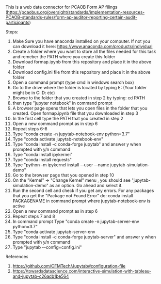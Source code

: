 
 This is a web data connector for PCAOB Form AP filings (https://pcaobus.org/oversight/standards/implementation-resources-PCAOB-standards-rules/form-ap-auditor-reporting-certain-audit-participants)
 
 Steps:
 1) Make Sure you have anaconda installed on your computer. If not you can download it here: https://www.anaconda.com/products/individual
 2) Create a folder where you want to store all the files needed for this task and remeber the PATH where you create this folder
 3) Download formap.ipynb from this repository and place it in the above folder
 4) Download config.ini file from this repository and place it in the above folder
 5) Open a command prompt (type cmd in windows search box)
 6) Go to the drive where the folder is located by typing E: (Your folder might be in C: D: etc)
 7) Browse to the folder that you created in step 2 by typing: cd PATH
 8) then type "jupyter notebook" in command prompt
 9) A browser page opens that lets you open files in the folder that you created. Open formap.ipynb file that you downloaded in step 3
 10) In the first cell type the PATH that you created in step 2 
 11) Open a new command prompt as in step 6
 12) Repeat steps 6-8
 13) Type "conda create -n jupytab-notebook-env python=3.7"
 14) Type "conda activate jupytab-notebook-env"
 15) Type "conda install -c conda-forge jupytab" and answer y when prompted with y/n command
 16) Type "conda install ipykernel"
 17) Type "conda install requests"
 18) Type "python -m ipykernel install --user --name jupytab-simulation-demo"
 19) Go to the browser page that you opened in step 10
 20) On the "Kernel" -> "Change Kernel" menu , you should see "jupytab-simulation-demo" as an option. Go ahead and select it.
 21) Run the second cell and check if you get any errors. For any packages that you get the "Package not Found Error" do: conda install PACKAGENAME in command prompt where jupytab-notebook-env is active
 22) Open a new command prompt as in step 6
 23) Repeat steps 7 and 8
 24) In command prompt Type "conda create -n jupytab-server-env python=3.7"
 25) Type "conda activate jupytab-server-env
 26) Type "conda install -c conda-forge jupytab-server" and answer y when prompted with y/n command
 37) Type "jupytab --config=config.ini"

 
 
 
 
 
 References
 1) https://github.com/CFMTech/Jupytab#configuration-file 
 2) https://towardsdatascience.com/interactive-simulation-with-tableau-and-jupytab-c26adb1be564
 
